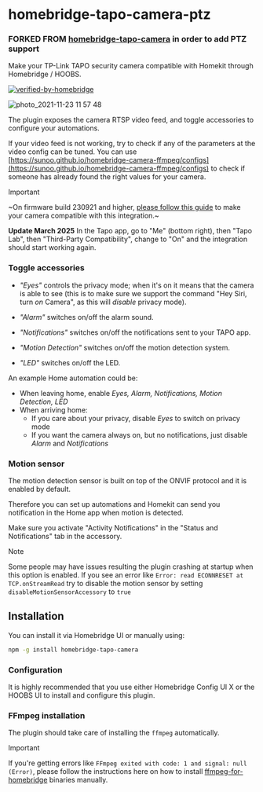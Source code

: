 # homebridge-tapo-camera-ptz

### FORKED FROM [homebridge-tapo-camera](https://github.com/kopiro/homebridge-tapo-camera) in order to add PTZ support
Make your TP-Link TAPO security camera compatible with Homekit through Homebridge / HOOBS.

[![verified-by-homebridge](https://badgen.net/badge/homebridge/verified/purple)](https://github.com/homebridge/homebridge/wiki/Verified-Plugins)

![photo_2021-11-23 11 57 48](https://user-images.githubusercontent.com/839700/143013358-9f6eed44-3aad-40b0-b1e5-ddc2c5bb24e4.png)

The plugin exposes the camera RTSP video feed, and toggle accessories to configure your automations.

If your video feed is not working, try to check if any of the parameters at the video config can be tuned. You can use [https://sunoo.github.io/homebridge-camera-ffmpeg/configs](https://sunoo.github.io/homebridge-camera-ffmpeg/configs) to check if someone has already found the right values for your camera.

> [!IMPORTANT]
> ~On firmware build 230921 and higher, [please follow this guide](https://github.com/JurajNyiri/HomeAssistant-Tapo-Control/blob/main/add_camera_with_new_firmware.md) to make your camera compatible with this integration.~
>
> **Update March 2025**
> In the Tapo app, go to "Me" (bottom right), then "Tapo Lab", then "Third-Party Compatibility", change to "On" and the integration should start working again.
>

### Toggle accessories

- _"Eyes"_ controls the privacy mode; when it's on it means that the camera is able to see
(this is to make sure we support the command "Hey Siri, turn _on_ Camera", as this will _disable_ privacy mode).

- _"Alarm"_ switches on/off the alarm sound.

- _"Notifications"_ switches on/off the notifications sent to your TAPO app.

- _"Motion Detection"_ switches on/off the motion detection system.

- _"LED"_ switches on/off the LED.

An example Home automation could be:

- When leaving home, enable *Eyes, Alarm, Notifications, Motion Detection, LED*
- When arriving home:
	- If you care about your privacy, disable *Eyes* to switch on privacy mode
	- If you want the camera always on, but no notifications, just disable *Alarm* and *Notifications*

### Motion sensor

The motion detection sensor is built on top of the ONVIF protocol and it is enabled by default.

Therefore you can set up automations and Homekit can send you notification in the Home app when motion is detected.

Make sure you activate "Activity Notifications" in the "Status and Notifications" tab in the accessory.

> [!NOTE]
> Some people may have issues resulting the plugin crashing at startup when this option is enabled. If you see an error like `Error: read ECONNRESET at TCP.onStreamRead` try to disable the motion sensor by setting `disableMotionSensorAccessory` to `true`

## Installation

You can install it via Homebridge UI or manually using:

```sh
npm -g install homebridge-tapo-camera
```

### Configuration

It is highly recommended that you use either Homebridge Config UI X or the HOOBS UI to install and configure this plugin.

### FFmpeg installation

The plugin should take care of installing the `ffmpeg` automatically.

> [!IMPORTANT]
> If you're getting errors like `FFmpeg exited with code: 1 and signal: null (Error)`, please follow the instructions here on how to install [ffmpeg-for-homebridge](https://github.com/homebridge/ffmpeg-for-homebridge) binaries manually.

